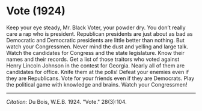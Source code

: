 # Vote (1924)

Keep your eye steady, Mr. Black Voter, your powder dry. You don’t really care a rap who is president. Republican presidents are just about as bad as Democratic and Democratic presidents are little better than nothing. But watch your Congressmen. Never mind the dust and yelling and large talk. Watch the candidates for Congress and the state legislature. Know their names and their records. Get a list of those traitors who voted against Henry Lincoln Johnson in the contest for Georgia. Nearly all of them are candidates for office. Knife them at the polls! Defeat your enemies even if they are Republicans. Vote for your friends even if they are Democrats. Play the political game with knowledge and brains. Watch your Congressmen!


_________________
*Citation:* Du Bois, W.E.B. 1924. "Vote." 28(3):104.
